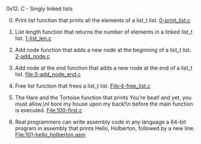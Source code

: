 0x12. C - Singly linked lists

0. Print list
function that prints all the elements of a list_t list.
[0-print_list.c](0-print_list.c)

1. List length
function that returns the number of elements in a linked list_t list.
[1-list_len.c](1-list_len.c)

2. Add node
function that adds a new node at the beginning of a list_t list.
[2-add_node.c](2-add_node.c)

3. Add node at the end
function that adds a new node at the end of a list_t list.
[file:3-add_node_end.c](3-add_node_end.c)

4. Free list
function that frees a list_t list.
[File:4-free_list.c](4-free_list.c)

5. The Hare and the Tortoise
function that prints You're beat! and yet, you must allow,\nI
bore my house upon my back!\n before the main function is executed.
[File:100-first.c](100-first.c)

6. Real programmers can write assembly code in any language
 a 64-bit program in assembly that prints Hello, Holberton,
 followed by a new line.
[File:101-hello_holberton.asm](101-hello_holberton.asm)

